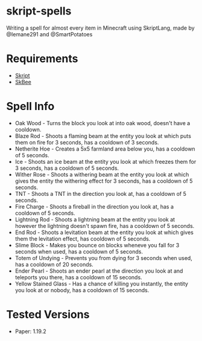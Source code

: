 # skript-spells
Writing a spell for almost every item in Minecraft using SkriptLang, made by @Iemane291 and @SmartPotatoes

# **Requirements**

- <a href="https://github.com/SkriptLang/Skript/releases">Skript</a>
- <a href="https://github.com/ShaneBeee/SkBee/releases">SkBee</a>

# **Spell Info**

- Oak Wood - Turns the block you look at into oak wood, doesn't have a cooldown.
- Blaze Rod - Shoots a flaming beam at the entity you look at which puts them on fire for 3 seconds, has a cooldown of 3 seconds.
- Netherite Hoe - Creates a 5x5 farmland area below you, has a cooldown of 5 seconds.
- Ice - Shoots an ice beam at the entity you look at which freezes them for 3 seconds, has a cooldown of 5 seconds.
- Wither Rose - Shoots a withering beam at the entity you look at which gives the entity the withering effect for 3 seconds, has a cooldown of 5 seconds.
- TNT - Shoots a TNT in the direction you look at, has a cooldown of 5 seconds.
- Fire Charge - Shoots a fireball in the direction you look at, has a cooldown of 5 seconds.
- Lightning Rod - Shoots a lightning beam at the entity you look at however the lightning doesn't spawn fire, has a cooldown of 5 seconds.
- End Rod - Shoots a levitation beam at the entity you look at which gives them the levitation effect, has cooldown of 5 seconds.
- Slime Block - Makes you bounce on blocks wheneve you fall for 3 seconds when used, has a cooldown of 5 seconds.
- Totem of Undying - Prevents you from dying for 3 seconds when used, has a cooldown of 20 seconds.
- Ender Pearl - Shoots an ender pearl at the direction you look at and teleports you there, has a cooldown of 15 seconds.
- Yellow Stained Glass - Has a chance of killing you instantly, the entity you look at or nobody, has a cooldown of 15 seconds. 

# **Tested Versions**
- Paper: 1.19.2

